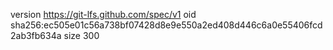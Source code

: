 version https://git-lfs.github.com/spec/v1
oid sha256:ec505e01c56a738bf07428d8e9e550a2ed408d446c6a0e55406fcd2ab3fb634a
size 300
